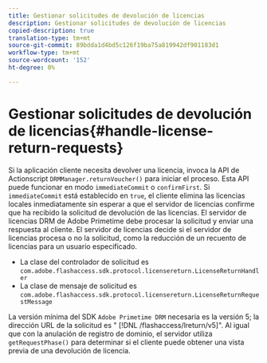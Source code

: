 ```yaml
---
title: Gestionar solicitudes de devolución de licencias
description: Gestionar solicitudes de devolución de licencias
copied-description: true
translation-type: tm+mt
source-git-commit: 89bdda1d4bd5c126f19ba75a819942df901183d1
workflow-type: tm+mt
source-wordcount: '152'
ht-degree: 0%

---
```



# Gestionar solicitudes de devolución de licencias{#handle-license-return-requests}

Si la aplicación cliente necesita devolver una licencia, invoca la API de Actionscript `DRMManager.returnVoucher()` para iniciar el proceso. Esta API puede funcionar en modo `immediateCommit` o `confirmFirst`. Si `immediateCommit` está establecido en `true`, el cliente elimina las licencias locales inmediatamente sin esperar a que el servidor de licencias confirme que ha recibido la solicitud de devolución de las licencias. El servidor de licencias DRM de Adobe Primetime debe procesar la solicitud y enviar una respuesta al cliente. El servidor de licencias decide si el servidor de licencias procesa o no la solicitud, como la reducción de un recuento de licencias para un usuario especificado.

* La clase del controlador de solicitud es `com.adobe.flashaccess.sdk.protocol.licensereturn.LicenseReturnHandler`
* La clase de mensaje de solicitud es `com.adobe.flashaccess.sdk.protocol.licensereturn.LicenseReturnRequestMessage`

La versión mínima del SDK `Adobe Primetime DRM` necesaria es la versión 5; la dirección URL de la solicitud es &quot; [!DNL /flashaccess/lreturn/v5]&quot;. Al igual que con la anulación de registro de dominio, el servidor utiliza `getRequestPhase()` para determinar si el cliente puede obtener una vista previa de una devolución de licencia.
